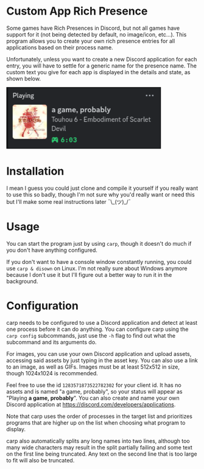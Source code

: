 # Custom App Rich Presence

Some games have Rich Presences in Discord, but not all games have support for it (not being detected by default, no image/icon, etc...). This program allows you to create your own rich presence entries for all applications based on their process name.

Unfortunately, unless you want to create a new Discord application for each entry, you will have to settle for a generic name for the presence name. The custom text you give for each app is displayed in the details and state, as shown below.

![Activity example](assets/activity_example.png)

# Installation

I mean I guess you could just clone and compile it yourself if you really want to use this so badly, though I'm not sure why you'd really want or need this but I'll make some real instructions later ¯\\\_(ツ)\_/¯

# Usage

You can start the program just by using `carp`, though it doesn't do much if you don't have anything configured.

If you don't want to have a console window constantly running, you could use `carp & disown` on Linux. I'm not really sure about Windows anymore because I don't use it but I'll figure out a better way to run it in the background.

# Configuration

carp needs to be configured to use a Discord application and detect at least one process before it can do anything. You can configure carp using the `carp config` subcommands, just use the `-h` flag to find out what the subcommand and its arguments do.

For images, you can use your own Discord application and upload assets, accessing said assets by just typing in the asset key. You can also use a link to an image, as well as GIFs. Images must be at least 512x512 in size, though 1024x1024 is recommended.

Feel free to use the id `1283571873522782302` for your client id. It has no assets and is named "a game, probably", so your status will appear as "Playing **a game, probably**". You can also create and name your own Discord application at https://discord.com/developers/applications.

Note that carp uses the order of processes in the target list and prioritizes programs that are higher up on the list when choosing what program to display.

carp also automatically splits any long names into two lines, although too many wide characters may result in the split partially failing and some text on the first line being truncated. Any text on the second line that is too large to fit will also be truncated.
